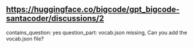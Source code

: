 ## https://huggingface.co/bigcode/gpt_bigcode-santacoder/discussions/2

contains_question: yes 
question_part: vocab.json missing, Can you add the vocab.json file?